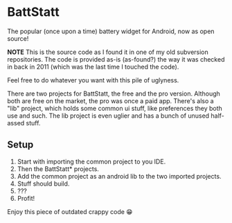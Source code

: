 # BattStatt

The popular (once upon a time) battery widget for Android, now as open source!

**NOTE**
This is the source code as I found it in one of my old subversion repositories. The code is provided as-is (as-found?) the way it was checked in back in 2011 (which was the last time I touched the code).

Feel free to do whatever you want with this pile of uglyness.

There are two projects for BattStatt, the free and the pro version. Although both are free on the market, the pro was once a paid app.
There's also a "lib" project, which holds some common ui stuff, like preferences they both use and such. The lib project is even uglier and has a bunch of unused half-assed stuff.

## Setup

1. Start with importing the common project to you IDE.
2. Then the BattStatt* projects.
3. Add the common project as an android lib to the two imported projects.
4. Stuff should build.
5. ???
6. Profit!

Enjoy this piece of outdated crappy code :grin:
